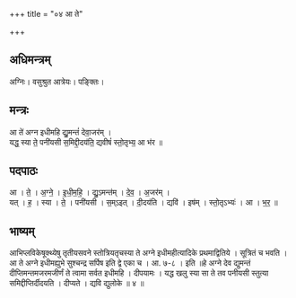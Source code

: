 +++
title = "०४ आ ते"

+++
## अधिमन्त्रम्
अग्निः। वसुश्रुत आत्रेयः। पङ्क्तिः।

## मन्त्रः
आ ते॑ अग्न इधीमहि द्यु॒मन्तं॑ देवा॒जर॑म् ।  
यद्ध॒ स्या ते॒ पनी॑यसी स॒मिद्दी॒दय॑ति॒ द्यवीषं॑ स्तो॒तृभ्य॒ आ भ॑र ॥

## पदपाठः
आ । ते॒ । अ॒ग्ने॒ । इ॒धी॒म॒हि॒ । द्यु॒ऽमन्त॑म् । दे॒व॒ । अ॒जर॑म् ।  
यत् । ह॒ । स्या । ते॒ । पनी॑यसी । स॒म्ऽइत् । दी॒दय॑ति । द्यवि॑ । इष॑म् । स्तो॒तृऽभ्यः॑ । आ । भ॒र॒ ॥

## भाष्यम्
आभिप्लविकेषूक्थ्येषु तृतीयसवने स्तोत्रियतृचस्या ते अग्ने इधीमहीत्यादिके प्रथमाद्वितिये । सूत्रितं च भवति । आ ते अग्ने इधीमह्युभे सुश्चन्द्र सर्पिष इति द्वे एका च । आ. ७-८ । इति ॥हे अग्ने देव द्युमन्तं दीप्तिमन्तमजरमजीर्णं ते त्वामा सर्वत इधीमहि । दीपयामः । यद्ध खलु स्या सा ते तव पनीयसी स्तुत्या समिद्दीप्तिर्दीदयति । दीप्यते । द्यवि द्युलोके ॥ ४ ॥